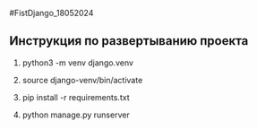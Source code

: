 #FistDjango_18052024

## Инструкция по развертыванию проекта
1. python3 -m venv django.venv

2. source django-venv/bin/activate

3. pip install -r requirements.txt

4. python manage.py runserver
